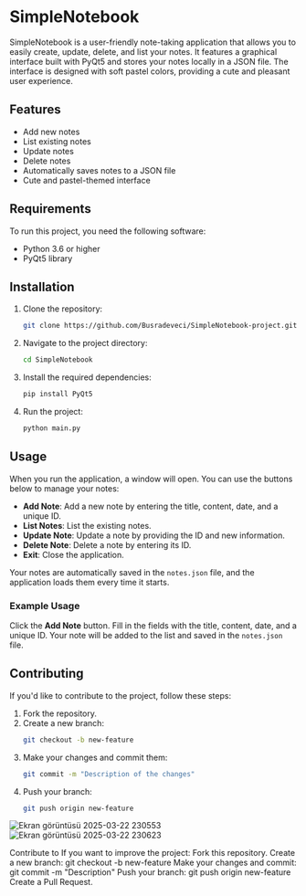 # SimpleNotebook
SimpleNotebook is a user-friendly note-taking application that allows you to easily create, update, delete, and list your notes. It features a graphical interface built with PyQt5 and stores your notes locally in a JSON file. The interface is designed with soft pastel colors, providing a cute and pleasant user experience.

## Features
- Add new notes
- List existing notes
- Update notes
- Delete notes
- Automatically saves notes to a JSON file
- Cute and pastel-themed interface

## Requirements
To run this project, you need the following software:
- Python 3.6 or higher
- PyQt5 library

## Installation
1. Clone the repository:
   ```bash
   git clone https://github.com/Busradeveci/SimpleNotebook-project.git
   ```

2. Navigate to the project directory:
   ```bash
   cd SimpleNotebook
   ```

3. Install the required dependencies:
   ```bash
   pip install PyQt5
   ```

4. Run the project:
   ```bash
   python main.py
   ```

## Usage
When you run the application, a window will open. You can use the buttons below to manage your notes:
- **Add Note**: Add a new note by entering the title, content, date, and a unique ID.
- **List Notes**: List the existing notes.
- **Update Note**: Update a note by providing the ID and new information.
- **Delete Note**: Delete a note by entering its ID.
- **Exit**: Close the application.

Your notes are automatically saved in the `notes.json` file, and the application loads them every time it starts.

### Example Usage
Click the **Add Note** button. Fill in the fields with the title, content, date, and a unique ID. Your note will be added to the list and saved in the `notes.json` file.

## Contributing
If you'd like to contribute to the project, follow these steps:
1. Fork the repository.
2. Create a new branch:
   ```bash
   git checkout -b new-feature
   ```
3. Make your changes and commit them:
   ```bash
   git commit -m "Description of the changes"
   ```
4. Push your branch:
   ```bash
   git push origin new-feature
   ```
![Ekran görüntüsü 2025-03-22 230553](https://github.com/user-attachments/assets/c283f946-70b2-4c89-aace-2a5fb6ebe2fa)
![Ekran görüntüsü 2025-03-22 230623](https://github.com/user-attachments/assets/81c0ab5e-011f-458b-931b-7e4128305078)

Contribute to
If you want to improve the project:
Fork this repository.
Create a new branch: git checkout -b new-feature
Make your changes and commit: git commit -m "Description"
Push your branch: git push origin new-feature
Create a Pull Request.
